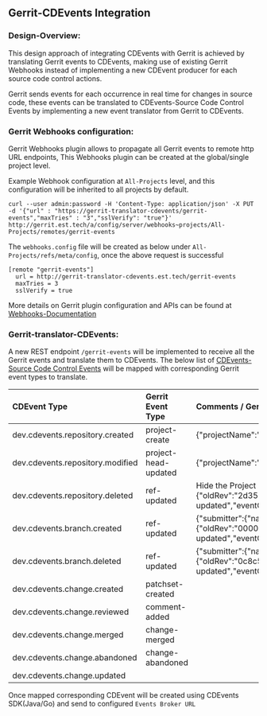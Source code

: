 ## Gerrit-CDEvents Integration

### Design-Overview:
This design approach of integrating CDEvents with Gerrit is achieved by translating Gerrit events to CDEvents, making use of existing Gerrit Webhooks instead of implementing a new CDEvent producer for each source code control actions.

Gerrit sends events for each occurrence in real time for changes in source code, these events can be translated to CDEvents-Source Code Control Events by implementing a new event translator from Gerrit to CDEvents.


### Gerrit Webhooks configuration:

Gerrit Webhooks plugin allows to propagate all Gerrit events to remote http URL endpoints,
This Webhooks plugin can be created at the global/single project level.

Example Webhook configuration at `All-Projects` level, and this configuration will be inherited to all projects by default.

```curl
curl --user admin:password -H 'Content-Type: application/json' -X PUT -d '{"url" : "https://gerrit-translator-cdevents/gerrit-events","maxTries" : "3","sslVerify": "true"}' http://gerrit.est.tech/a/config/server/webhooks~projects/All-Projects/remotes/gerrit-events
```

The `webhooks.config` file will be created as below under `All-Projects/refs/meta/config`, once the above request is successful

```config
[remote "gerrit-events"]
  url = http://gerrit-translator-cdevents.est.tech/gerrit-events
  maxTries = 3
  sslVerify = true
```

More details on Gerrit plugin configuration and APIs can be found at [Webhooks-Documentation](https://gerrit.googlesource.com/plugins/webhooks/+/refs/heads/master/src/main/resources/Documentation)

### Gerrit-translator-CDEvents:

A new REST endpoint `/gerrit-events` will be implemented to receive all the Gerrit events and translate them to CDEvents.
The below list of [CDEvents-Source Code Control Events](https://github.com/cdevents/spec/blob/v0.3.0/source-code-version-control.md) will be mapped with corresponding Gerrit event types to translate.


| CDEvent Type  | Gerrit Event Type  | Comments / Gerrit Event Format   |
| :------------ |:-------------------|:----------------------------------|
| dev.cdevents.repository.created| project-create | {"projectName":"TestRepo3","headName":"refs/heads/master","type":"project-created","eventCreatedOn":1700131789} |
|  dev.cdevents.repository.modified   | project-head-updated    |   {"projectName":"TestRepo3","oldHead":"refs/heads/master","newHead":"refs/heads/main","type":"project-head-updated","eventCreatedOn":1700148011} |
| dev.cdevents.repository.deleted |   ref-updated   |  Hide the Project State under Gerrit Repository Options / {"submitter":{"name":"Administrator","email":"admin@example.com","username":"admin"},"refUpdate":{"oldRev":"2d351d6d3bd1bec64f6b165a843c9dd18ac4d2cd","newRev":"5a2347177cdc707c6b42444c505b974d6499047d","refName":"refs/meta/config","project":"TestRepo3"},"type":"ref-updated","eventCreatedOn":1700221454} |
| dev.cdevents.branch.created   |  ref-updated     |   {"submitter":{"name":"Administrator","email":"admin@example.com","username":"admin"},"refUpdate":{"oldRev":"0000000000000000000000000000000000000000","newRev":"0c8c548ca93b44dd501c000ebb79ecc8f9aa4bd6","refName":"refs/heads/test_branch","project":"TestRepo"},"type":"ref-updated","eventCreatedOn":1700147670} |
| dev.cdevents.branch.deleted |   ref-updated    |    {"submitter":{"name":"Administrator","email":"admin@example.com","username":"admin"},"refUpdate":{"oldRev":"0c8c548ca93b44dd501c000ebb79ecc8f9aa4bd6","newRev":"0000000000000000000000000000000000000000","refName":"refs/heads/test_branch","project":"TestRepo"},"type":"ref-updated","eventCreatedOn":1700222081} |
| dev.cdevents.change.created |    patchset-created     |     |
| dev.cdevents.change.reviewed |    comment-added     |     |
| dev.cdevents.change.merged |      change-merged   |     |
| dev.cdevents.change.abandoned |   change-abandoned      |     |
| dev.cdevents.change.updated |       |     |


Once mapped corresponding CDEvent will be created using CDEvents SDK(Java/Go) and send to configured `Events Broker URL`